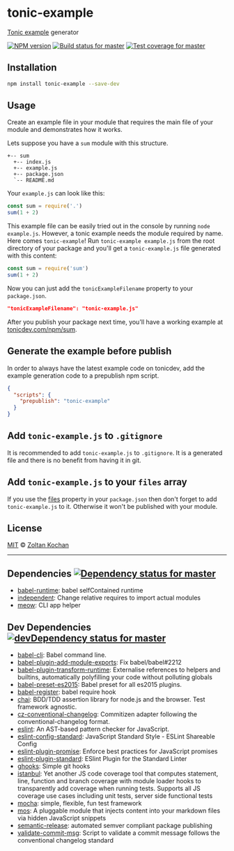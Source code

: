 <!--@'# ' + package.name-->
# tonic-example
<!--/@-->

[Tonic example](https://tonicdev.com/) generator

<!--@shields.flatSquare('npm', 'travis', 'coveralls')-->
[![NPM version](https://img.shields.io/npm/v/tonic-example.svg?style=flat-square)](https://www.npmjs.com/package/tonic-example)
[![Build status for master](https://img.shields.io/travis/zkochan/tonic-example/master.svg?style=flat-square)](https://travis-ci.org/zkochan/tonic-example)
[![Test coverage for master](https://img.shields.io/coveralls/zkochan/tonic-example/master.svg?style=flat-square)](https://coveralls.io/r/zkochan/tonic-example?branch=master)
<!--/@-->

## Installation

```sh
npm install tonic-example --save-dev
```

## Usage

Create an example file in your module that requires the main file of your module and demonstrates how it works.

Lets suppose you have a `sum` module with this structure.

    +-- sum
      +-- index.js
      +-- example.js
      +-- package.json
      `-- README.md

Your `example.js` can look like this:

```js
const sum = require('.')
sum(1 + 2)
```

This example file can be easily tried out in the console by running `node example.js`. However, a tonic example needs the module required by name. Here comes `tonic-example`! Run `tonic-example example.js` from the root directory of your package and you'll get a `tonic-example.js` file generated with this content:

```js
const sum = require('sum')
sum(1 + 2)
```

Now you can just add the `tonicExampleFilename` property to your `package.json`.

```json
"tonicExampleFilename": "tonic-example.js"
```

After you publish your package next time, you'll have a working example at [tonicdev.com/npm/sum](https://tonicdev.com/npm/sum).

## Generate the example before publish

In order to always have the latest example code on tonicdev, add the example generation code to a prepublish npm script.

```json
{
  "scripts": {
    "prepublish": "tonic-example"
  }
}
```

## Add `tonic-example.js` to `.gitignore`

It is recommended to add `tonic-example.js` to `.gitignore`. It is a generated file and there is no benefit from having it in git.

## Add `tonic-example.js` to your `files` array

If you use the [files](https://docs.npmjs.com/files/package.json#files) property in your `package.json` then don't forget to add `tonic-example.js` to it. Otherwise it won't be published with your module.

<!--@license()-->
## License

[MIT](./LICENSE) © [Zoltan Kochan](http://kochan.io)
<!--/@-->

* * *

<!--@dependencies({ shield: 'flat-square' })-->
## Dependencies [![Dependency status for master](https://img.shields.io/david/zkochan/tonic-example/master.svg?style=flat-square)](https://david-dm.org/zkochan/tonic-example/master)

- [babel-runtime](https://github.com/babel/babel/blob/master/packages): babel selfContained runtime
- [independent](https://github.com/zkochan/independent): Change relative requires to import actual modules
- [meow](https://github.com/sindresorhus/meow): CLI app helper

<!--/@-->

<!--@devDependencies({ shield: 'flat-square' })-->
## Dev Dependencies [![devDependency status for master](https://img.shields.io/david/dev/zkochan/tonic-example/master.svg?style=flat-square)](https://david-dm.org/zkochan/tonic-example/master#info=devDependencies)

- [babel-cli](https://github.com/babel/babel/blob/master/packages): Babel command line.
- [babel-plugin-add-module-exports](https://github.com/59naga/babel-plugin-add-module-exports): Fix babel/babel#2212
- [babel-plugin-transform-runtime](https://github.com/babel/babel/blob/master/packages): Externalise references to helpers and builtins, automatically polyfilling your code without polluting globals
- [babel-preset-es2015](https://github.com/babel/babel/blob/master/packages): Babel preset for all es2015 plugins.
- [babel-register](https://github.com/babel/babel/blob/master/packages): babel require hook
- [chai](https://github.com/chaijs/chai): BDD/TDD assertion library for node.js and the browser. Test framework agnostic.
- [cz-conventional-changelog](https://github.com/commitizen/cz-conventional-changelog): Commitizen adapter following the conventional-changelog format.
- [eslint](https://github.com/eslint/eslint): An AST-based pattern checker for JavaScript.
- [eslint-config-standard](https://github.com/feross/eslint-config-standard): JavaScript Standard Style - ESLint Shareable Config
- [eslint-plugin-promise](https://github.com/xjamundx/eslint-plugin-promise): Enforce best practices for JavaScript promises
- [eslint-plugin-standard](https://github.com/xjamundx/eslint-plugin-standard): ESlint Plugin for the Standard Linter
- [ghooks](https://github.com/gtramontina/ghooks): Simple git hooks
- [istanbul](https://github.com/gotwarlost/istanbul): Yet another JS code coverage tool that computes statement, line, function and branch coverage with module loader hooks to transparently add coverage when running tests. Supports all JS coverage use cases including unit tests, server side functional tests
- [mocha](https://github.com/mochajs/mocha): simple, flexible, fun test framework
- [mos](https://github.com/zkochan/mos): A pluggable module that injects content into your markdown files via hidden JavaScript snippets
- [semantic-release](https://github.com/semantic-release/semantic-release): automated semver compliant package publishing
- [validate-commit-msg](https://github.com/kentcdodds/validate-commit-msg): Script to validate a commit message follows the conventional changelog standard

<!--/@-->
